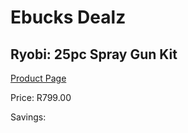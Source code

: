 
# Ebucks Dealz
## Ryobi: 25pc Spray Gun Kit
[Product Page](https://www.ebucks.com/web/shop/productSelected.do?prodId=315069772&catId=336131644)

Price: R799.00

Savings: 


	